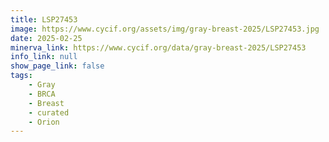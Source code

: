 ```yaml
---
title: LSP27453
image: https://www.cycif.org/assets/img/gray-breast-2025/LSP27453.jpg
date: 2025-02-25
minerva_link: https://www.cycif.org/data/gray-breast-2025/LSP27453
info_link: null
show_page_link: false
tags:
    - Gray
    - BRCA
    - Breast
    - curated
    - Orion
---
```

